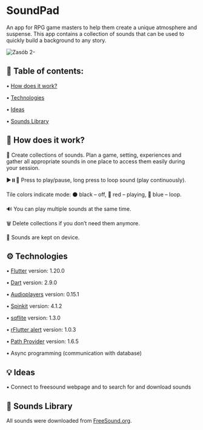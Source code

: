 
# SoundPad
An app for RPG game masters to help them create a unique atmosphere and suspense. This app contains a collection of sounds that can be used to quickly build a background to any story.

![Zasób 2-](https://user-images.githubusercontent.com/64398325/114296129-bf072880-9aa9-11eb-806f-0fa664599961.png)


## 📖 Table of contents:
  • [How does it work?](#How-does-it-work?)
  
  • [Technologies](#Technologies)
  
  • [Ideas](#Ideas)
  
  • [Sounds Library](#Sounds-Library)

## 🧐 How does it work?

🎵	Create collections of sounds. Plan a game, setting, experiences and gather all appropriate sounds in one place to access them easily during your session.

▶️⏸️🔁	Press to play/pause, long press to loop sound (play continuously).

Tile colors indicate mode: 
  ⚫ black – off, 
  🔴 red – playing, 
  🔵 blue – loop.

🔊 You can play multiple sounds at the same time.

🗑️ Delete collections if you don’t need them anymore.

📁 Sounds are kept on device.


## ⚙️ Technologies 
 
  • [Flutter](https://flutter.dev/) version: 1.20.0
  
  • [Dart](https://dart.dev/) version: 2.9.0
  
  • [Audioplayers](https://pub.dev/packages/audioplayers) version: 0.15.1
  
  • [Spinkit](https://pub.dev/packages/flutter_spinkit) version: 4.1.2
  
  • [sqflite](https://pub.dev/packages/sqflite) version: 1.3.0
  
  • [rFlutter alert](https://pub.dev/packages/rflutter_alert) version: 1.0.3
  
  • [Path Provider](https://pub.dev/packages/path_provider) version: 1.6.5
  
  • Async programming (communication with database)


 ## 💡 Ideas
  • Connect to freesound webpage and to search for and download sounds
  
 ## 🎵 Sounds Library
 
 All sounds were downloaded from [FreeSound.org](https://freesound.org).
  
  
